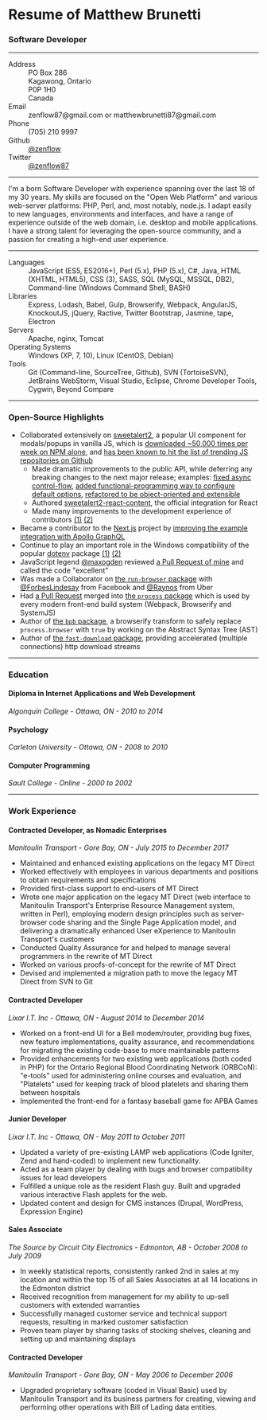 # Resume of Matthew Brunetti
### Software Developer

---

<dl>
  <dt>Address</dt>
  <dd>PO Box 286<br>Kagawong, Ontario<br>P0P 1H0<br>Canada</dd>
  <dt>Email</dt>
  <dd>zenflow87@gmail.com or matthewbrunetti87@gmail.com</dd>
  <dt>Phone</dt>
  <dd>(705) 210 9997</dd>
  <dt>Github</dt>
  <dd><a href="https://github.com/zenflow">@zenflow</a></dd>
  <dt>Twitter</dt>
  <dd><a href="https://twitter.com/zenflow87">@zenflow87</a></dd>
</dl>

---

I'm a born Software Developer with experience spanning over the last 18 of my 30 years. My skills are focused on the "Open Web Platform" and various web-server platforms: PHP, Perl, and, most notably, node.js. I adapt easily to new languages, environments and interfaces, and have a range of experience outside of the web domain, i.e. desktop and mobile applications. I have a strong talent for leveraging the open-source community, and a passion for creating a high-end user experience.

---

<dl>
  <dt>Languages</dt>
  <dd>JavaScript (ES5, ES2016+), Perl (5.x), PHP (5.x), C#, Java, HTML (XHTML, HTML5), CSS (3), SASS, SQL (MySQL, MSSQL, DB2), Command-line (Windows Command Shell, BASH)</dd>
  <dt>Libraries</dt>
  <dd>Express, Lodash, Babel, Gulp, Browserify, Webpack, AngularJS, KnockoutJS, jQuery, Ractive, Twitter Bootstrap, Jasmine, tape, Electron</dd>
  <dt>Servers</dt>
  <dd>Apache, nginx, Tomcat</dd>
  <dt>Operating Systems</dt>
  <dd>Windows (XP, 7, 10), Linux (CentOS, Debian)</dd>
  <dt>Tools</dt>
  <dd>Git (Command-line, SourceTree, Github), SVN (TortoiseSVN), JetBrains WebStorm, Visual Studio, Eclipse, Chrome Developer Tools, Cygwin, Beyond Compare</dd>
</dl>

---

### Open-Source Highlights

- Collaborated extensively on [sweetalert2](https://github.com/sweetalert2/sweetalert2), a popular UI component for modals/popups in vanilla JS, which is [downloaded ~50,000 times per week on NPM alone](https://www.npmjs.com/package/sweetalert2), and [has been known to hit the list of trending JS repositories on Github](https://github.com/sweetalert2/sweetalert2/issues?q=is%3Aissue+trending)
  - Made dramatic improvements to the public API, while deferring any breaking changes to the next major release; examples: [fixed async control-flow](https://github.com/sweetalert2/sweetalert2/issues/485), [added functional-programming way to configure default options](https://github.com/sweetalert2/sweetalert2/pull/1023), [refactored to be object-oriented and extensible](https://github.com/sweetalert2/sweetalert2/issues/1007)
  - Authored [sweetalert2-react-content](https://github.com/sweetalert2/sweetalert2-react-content), the official integration for React
  - Made many improvements to the development experience of contributors [(1)](https://github.com/sweetalert2/sweetalert2/issues/820) [(2)](https://github.com/sweetalert2/sweetalert2/issues/821)
- Became a contributor to the [Next.js](https://github.com/zeit/next.js) project by [improving the example integration with Apollo GraphQL](https://github.com/zeit/next.js/pull/5241)
- Continue to play an important role in the Windows compatibility of the popular [dotenv](https://www.npmjs.com/package/dotenv) package [(1)](https://github.com/motdotla/dotenv/pull/278) [(2)](https://github.com/motdotla/dotenv/pull/278)
- JavaScript legend [@maxogden](https://github.com/maxogden) reviewed [a Pull Request of mine](https://github.com/maxogden/concat-stream/pull/39) and called the code "excellent"
- Was made a Collaborator on [the `run-browser` package](https://www.npmjs.com/package/run-browser) with [@ForbesLindesay](https://github.com/ForbesLindesay) from Facebook and [@Raynos](https://github.com/Raynos) from Uber
- Had [a Pull Request](https://github.com/defunctzombie/node-process/pull/48) merged into [the `process` package](https://github.com/defunctzombie/node-process) which is used by every modern front-end build system (Webpack, Browserify and SystemJS)
- Author of [the `bpb` package](https://www.npmjs.com/package/bpb), a browserify transform to safely replace `process.browser` with `true` by working on the Abstract Syntax Tree (AST)
- Author of [the `fast-download` package](https://www.npmjs.com/package/fast-download), providing accelerated (multiple connections) http download streams

---

### Education

#### Diploma in Internet Applications and Web Development
*Algonquin College - Ottawa, ON - 2010 to 2014*

#### Psychology
*Carleton University - Ottawa, ON - 2008 to 2010*

#### Computer Programming
*Sault College - Online - 2000 to 2002*

---

### Work Experience

#### Contracted Developer, as Nomadic Enterprises
*Manitoulin Transport - Gore Bay, ON - July 2015 to December 2017*

- Maintained and enhanced existing applications on the legacy MT Direct
- Worked effectively with employees in various departments and positions to obtain requirements and specifications
- Provided first-class support to end-users of MT Direct
- Wrote one major application on the legacy MT Direct (web interface to Manitoulin Transport's Enterprise Resource Management system, written in Perl), employing modern design principles such as server-browser code sharing and the Single Page Application model, and delivering a dramatically enhanced User eXperience to Manitoulin Transport's customers
- Conducted Quality Assurance for and helped to manage several programmers in the rewrite of MT Direct
- Worked on various proofs-of-concept for the rewrite of MT Direct
- Devised and implemented a migration path to move the legacy MT Direct from SVN to Git

#### Contracted Developer
*Lixar I.T. Inc - Ottawa, ON - August 2014 to December 2014*

- Worked on a front-end UI for a Bell modem/router, providing bug fixes, new feature implementations, quality assurance, and recommendations for migrating the existing code-base to more maintainable patterns
- Provided enhancements for two existing web applications (both coded in PHP) for the Ontario Regional Blood Coordinating Network (ORBCoN): "e-tools" used for administering online courses and evaluation, and "Platelets" used for keeping track of blood platelets and sharing them between hospitals
- Implemented the front-end for a fantasy baseball game for APBA Games

#### Junior Developer
*Lixar I.T. Inc - Ottawa, ON - May 2011 to October 2011*

- Updated a variety of pre-existing LAMP web applications (Code Igniter, Zend and hand-coded) to implement
new functionality.
- Acted as a team player by dealing with bugs and browser compatibility issues for lead developers
- Fulfilled a unique role as the resident Flash guy. Built and upgraded various interactive Flash applets for
the web.
- Updated content and design for CMS instances (Drupal, WordPress, Expression Engine)

#### Sales Associate
*The Source by Circuit City Electronics - Edmonton, AB - October 2008 to July 2009*

- In weekly statistical reports, consistently ranked 2nd in sales at my location and within the top 15 of all Sales Associates at all 14 locations in the Edmonton district
- Received recognition from management for my ability to up-sell customers with extended warranties
- Successfully managed customer service and technical support requests, resulting in marked customer satisfaction
- Proven team player by sharing tasks of stocking shelves, cleaning and setting up and maintaining displays

#### Contracted Developer
*Manitoulin Transport - Gore Bay, ON - May 2006 to December 2006*
- Upgraded proprietary software (coded in Visual Basic) used by Manitoulin Transport and its business partners for creating, viewing and performing other operations with Bill of Lading data entities.


